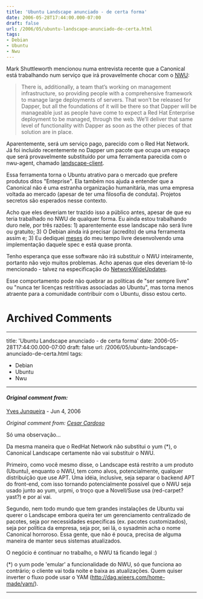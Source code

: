```yaml
---
title: 'Ubuntu Landscape anunciado - de certa forma'
date: 2006-05-28T17:44:00.000-07:00
draft: false
url: /2006/05/ubuntu-landscape-anunciado-de-certa.html
tags: 
- Debian
- Ubuntu
- Nwu
---
```


Mark Shuttleworth mencionou numa entrevista recente que a Canonical está trabalhando num serviço que irá provavelmente chocar com o [NWU](http://www.cetico.org/nwu):  

> There is, additionally, a team that’s working on management infrastructure, so providing people with a comprehensive framework to manage large deployments of servers. That won’t be released for Dapper, but all the foundations of it will be there so that Dapper will be manageable just as people have come to expect a Red Hat Enterprise deployment to be managed, through the web. We’ll deliver that same level of functionality with Dapper as soon as the other pieces of that solution are in place.

  
Aparentemente, será um serviço pago, parecido com o Red Hat Network. Já foi incluído recentemente no Dapper um pacote que ocupa um espaço que será provavelmente substituído por uma ferramenta parecida com o nwu-agent, chamado [landscape-client](http://packages.ubuntu.com/dapper/admin/landscape-client).  
  
Essa ferramenta torna o Ubuntu atrativo para o mercado que prefere produtos ditos "Enteprise". Ela também nos ajuda a entender que a Canonical não é uma estranha organização humanitária, mas uma empresa voltada ao mercado (apesar de ter uma filosofia de conduta). Projetos secretos são esperados nesse contexto.  
  
Acho que eles deveriam ter trazido isso a público antes, apesar de que eu teria trabalhado no NWU de qualquer forma. Eu ainda estou trabalhando duro nele, por três razões: 1) aparentemente esse landscape não será livre ou gratuito; 3) O Debian ainda irá precisar (acredito) de uma ferramenta assim e; 3) Eu dediquei [meses](https://dev.ubuntubrasil.org/trac/nwu/timeline?from=05%2F29%2F06&daysback=360&milestone=on&ticket=on&changeset=on&wiki=on&update=Update) do meu tempo livre desenvolvendo uma implementação daquele spec e está quase pronta.  
  
Tenho esperança que esse software não irá substituir o NWU inteiramente, portanto não vejo muitos problemas. Acho apenas que eles deveriam tê-lo mencionado - talvez na especificação do [NetworkWideUpdates](https://wiki.ubuntu.com/NetworkWideUpdates).  
  
Esse comportamento pode não quebrar as políticas de "ser sempre livre" ou "nunca ter licenças restritivas associadas ao Ubuntu", mas torna menos atraente para a comunidade contribuir com o Ubuntu, disso estou certo.
# Archived Comments
---
title: 'Ubuntu Landscape anunciado - de certa forma'
date: 2006-05-28T17:44:00.000-07:00
draft: false
url: /2006/05/ubuntu-landscape-anunciado-de-certa.html
tags: 
- Debian
- Ubuntu
- Nwu
---

#### _Original comment from:_
[Yves Junqueira](https://www.blogger.com/profile/00104361785049371212 "noreply@blogger.com") - <time datetime="2006-05-31T16:45:00.000-07:00">Jun 4, 2006</time>

_Original comment from: [Cesar Cardoso](http://fudeblog.zyakannazio.eti.br)_  
  
Só uma observação...  
  
Da mesma maneira que o RedHat Network não substitui o yum (\*), o Canonical Landscape certamente não vai substituir o NWU.  
  
Primeiro, como você mesmo disse, o Landscape está restrito a um produto (Ubuntu), enquanto o NWU, tem como alvos, potencialmente, qualquer distribuição que use APT. Uma idéia, inclusive, seja separar o backend APT do front-end, com isso tornando potencialmente possível que o NWU seja usado junto ao yum, urpmi, o troço que a Novell/Suse usa (red-carpet? yast?) e por aí vai.  
  
Segundo, nem todo mundo que tem grandes instalações de Ubuntu vai querer o Landscape embora queira ter um gerenciamento centralizado de pacotes, seja por necessidades específicas (ex. pacotes customizados), seja por política da empresa, seja por, sei lá, o sysadmin acha o nome Canonical horroroso. Essa gente, que não é pouca, precisa de alguma maneira de manter seus sistemas atualizados.  
  
O negócio é continuar no trabalho, o NWU tá ficando legal :)  
  
(\*) o yum pode 'emular' a funcionalidade do NWU, só que funciona ao contrário; o cliente vai toda noite e baixa as atualizações. Quem quiser inverter o fluxo pode usar o YAM (http://dag.wieers.com/home-made/yam/).
<hr />
